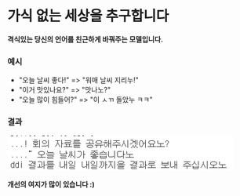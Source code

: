 # 가식 없는 세상을 추구합니다

**격식있는 당신의 언어를 친근하게 바꿔주는 모델입니다.**

### 예시
- "오늘 날씨 좋다!" => "워매 날씨 지리누!"
- "이거 맛있나요?" => "맛나노?"
- "오늘 많이 힘들어?" => "이 ㅅㄲ 돌았누 ㅋㅋ"

### 결과
![result](./image/slang_translation_result.png)

**개선의 여지가 많이 있습니다 :)**
